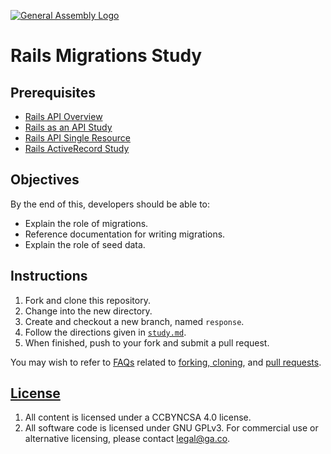 [![General Assembly Logo](https://camo.githubusercontent.com/1a91b05b8f4d44b5bbfb83abac2b0996d8e26c92/687474703a2f2f692e696d6775722e636f6d2f6b6538555354712e706e67)](https://generalassemb.ly/education/web-development-immersive)

# Rails Migrations Study

## Prerequisites

- [Rails API Overview](https://git.generalassemb.ly/ga-wdi-boston/rails-api)
- [Rails as an API Study](https://git.generalassemb.ly/ga-wdi-boston/rails-api-study)
- [Rails API Single Resource](https://git.generalassemb.ly/ga-wdi-boston/rails-api-single-resource)
- [Rails ActiveRecord Study](https://git.generalassemb.ly/ga-wdi-boston/rails-activerecord-crud-study)

## Objectives

By the end of this, developers should be able to:

- Explain the role of migrations.
- Reference documentation for writing migrations.
- Explain the role of seed data.

## Instructions

1. Fork and clone this repository.
1. Change into the new directory.
1. Create and checkout a new branch, named `response`.
1. Follow the directions given in [`study.md`](study.md).
1. When finished, push to your fork and submit a pull request.

You may wish to refer to [FAQs](https://git.generalassemb.ly/ga-wdi-boston/meta/wiki/)
related to [forking,
cloning](https://git.generalassemb.ly/ga-wdi-boston/meta/wiki/ForkAndClone), and
 [pull
requests](https://git.generalassemb.ly/ga-wdi-boston/meta/wiki/PullRequest).

## [License](LICENSE)

1. All content is licensed under a CC­BY­NC­SA 4.0 license.
1. All software code is licensed under GNU GPLv3. For commercial use or
    alternative licensing, please contact legal@ga.co.
